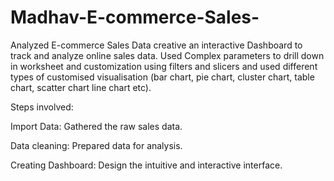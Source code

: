 # Madhav-E-commerce-Sales-

Analyzed E-commerce Sales Data creative an interactive Dashboard to track and analyze online sales data.
Used Complex parameters to drill down in worksheet and customization using filters and slicers and used different types of customised visualisation (bar chart, pie chart, cluster chart, table chart, scatter chart line chart etc).

Steps involved:

Import Data: Gathered the raw sales data.

Data cleaning: Prepared data for analysis.

Creating Dashboard: Design the intuitive and interactive interface. 
